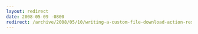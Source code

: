 ```yaml
---
layout: redirect
date: 2008-05-09 -0800
redirect: /archive/2008/05/10/writing-a-custom-file-download-action-result-for-asp.net-mvc.aspx/
---
```

